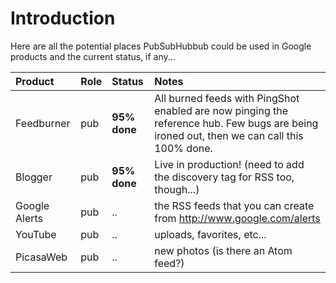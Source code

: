# Introduction #

Here are all the potential places PubSubHubbub could be used in Google products and the current status, if any...

| **Product** | **Role** | **Status** | **Notes** |
|:------------|:---------|:-----------|:----------|
| Feedburner  | pub      | **95% done** | All burned feeds with PingShot enabled are now pinging the reference hub.  Few bugs are being ironed out, then we can call this 100% done. |
| Blogger     | pub      | <b><b>95% done</b></b> | Live in production!  (need to add the discovery tag for RSS too, though...) |
| Google Alerts | pub      | ..         | the RSS feeds that you can create from http://www.google.com/alerts|
| YouTube     | pub      | ..         | uploads, favorites, etc... |
| PicasaWeb   | pub      | ..         | new photos (is there an Atom feed?) |